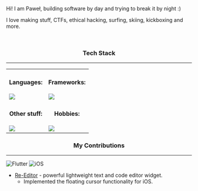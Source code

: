 Hi! I am Paweł, building software by day and trying to break it by night :) 

I love making stuff, CTFs, ethical hacking, surfing, skiing, kickboxing and more.

<br>
<div align="center">
  <h3>Tech Stack</h3>
</div>

___

<table align="center">
  <tr>
    <td>
      <div align="center">
        <h4>Languages:</h4>
      </div>
      <a href="https://skillicons.dev">
        <img src="https://skillicons.dev/icons?i=python,cpp,clojure,dart,javascript" />
      </a>
    </td>
    <td>
      <div align="center">
        <h4>Frameworks:</h4>
      </div>
      <a href="https://skillicons.dev">
        <img src="https://skillicons.dev/icons?i=flutter,fastapi,react" />
      </a>
    </td>
  </tr>
  <tr>
    <td>
      <div align="center">
        <h4>Other stuff:</h4>
      </div>
      <a href="https://skillicons.dev">
        <img src="https://skillicons.dev/icons?i=gcp,aws,graphql,docker,git" />
      </a>
    </td>
    <td>
      <div align="center">
        <h4>Hobbies:</h4>
      </div>
      <a href="https://skillicons.dev">
        <img src="https://skillicons.dev/icons?i=kali,raspberrypi,arduino" />
      </a>
    </td>
  </tr>
</table>

<div align="center">
  <h3>My Contributions</h3>
</div>

___
![Flutter](https://img.shields.io/badge/Flutter-%2302569B.svg?style=for-the-badge&logo=Flutter&logoColor=white) ![iOS](https://img.shields.io/badge/iOS-000000?style=for-the-badge&logo=ios&logoColor=white)
  <ul>
    <li>
      <a href="https://github.com/reqable/re-editor">Re-Editor</a> - powerful lightweight text and code editor widget.
      <ul>
        <li>
          Implemented the floating cursor functionality for iOS.
        </li>
      </ul>
    </li>
  </ul>

